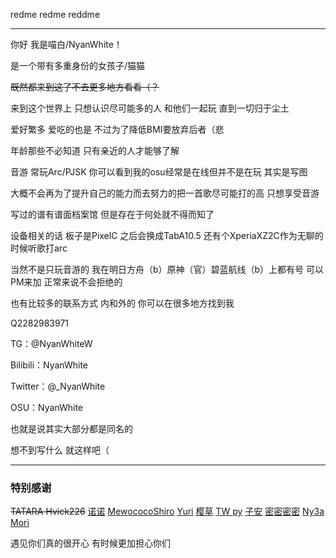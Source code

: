 redme
redme
reddme

---
你好 我是喵白/NyanWhite！

是一个带有多重身份的女孩子/猫猫

~~既然都来到这了不去更多地方看看（？~~

来到这个世界上 只想认识尽可能多的人 和他们一起玩 直到一切归于尘土

爱好繁多 爱吃的也是 不过为了降低BMI要放弃后者（悲

年龄那些不必知道 只有亲近的人才能够了解

音游 常玩Arc/PJSK 你可以看到我的osu经常是在线但并不是在玩 其实是写图

大概不会再为了提升自己的能力而去努力的把一首歌尽可能打的高 只想享受音游

写过的谱有谱面档案馆 但是存在于何处就不得而知了

设备相关的话 板子是PixelC 之后会换成TabA10.5 还有个XperiaXZ2C作为无聊的时候听歌打arc

当然不是只玩音游的 我在明日方舟（b）原神（官）碧蓝航线（b）上都有号 可以PM来加 正常来说不会拒绝的

也有比较多的联系方式 内和外的 你可以在很多地方找到我

Q2282983971 

TG：@NyanWhiteW 

Bilibili：NyanWhite 

Twitter：@_NyanWhite

OSU：NyanWhite

也就是说其实大部分都是同名的

想不到写什么 就这样吧（

---

### 特别感谢

~~TATARA Hvick226~~ [诺诺](https://twitter.com/noive123) [MewococoShiro](https://twitter.com/MeowcocoShiro)
[Yuri](https://twitter.com/Yuri_Sakuya)
[樱草](https://twitter.com/yicovinyc)
[TW py](https://twitter.com/233py)
[子安](https://twitter.com/Leslie_Nickless)
[密密密密](https://twitter.com/BlossommFlowers)
[Ny3a](https://twitter.com/nyaaaaakawaii)
[Mori](https://twitter.com/_3a12m0r1_I7)

遇见你们真的很开心
有时候更加担心你们
